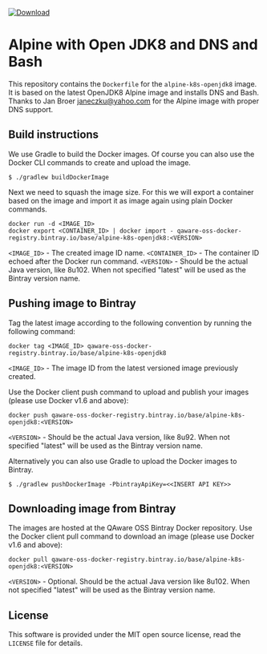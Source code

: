 [ ![Download](https://api.bintray.com/packages/qaware-oss/registry/base%3Aalpine-k8s-jre8/images/download.svg) ](https://bintray.com/qaware-oss/registry/base%3Aalpine-k8s-openjdk8/_latestVersion)

# Alpine with Open JDK8 and DNS and Bash

This repository contains the `Dockerfile` for the `alpine-k8s-openjdk8` image. It
is based on the latest OpenJDK8 Alpine image and installs DNS and Bash. Thanks to
Jan Broer <janeczku@yahoo.com> for the Alpine image with proper DNS support.

## Build instructions

We use Gradle to build the Docker images. Of course you can also use the Docker
CLI commands to create and upload the image.
```shell
$ ./gradlew buildDockerImage
```

Next we need to squash the image size. For this we will export a container based
on the image and import it as image again using plain Docker commands.
```shell
docker run -d <IMAGE_ID>
docker export <CONTAINER_ID> | docker import - qaware-oss-docker-registry.bintray.io/base/alpine-k8s-openjdk8:<VERSION>
```

`<IMAGE_ID>` - The created image ID name.
`<CONTAINER_ID>` - The container ID echoed after the Docker run command.
`<VERSION>` - Should be the actual Java version, like 8u102. When not specified
"latest" will be used as the Bintray version name.

## Pushing image to Bintray

Tag the latest image according to the following convention by running the following command:
```shell
docker tag <IMAGE_ID> qaware-oss-docker-registry.bintray.io/base/alpine-k8s-openjdk8
```
`<IMAGE_ID>` - The image ID from the latest versioned image previously created.

Use the Docker client push command to upload and publish your images (please use
Docker v1.6 and above):
```shell
docker push qaware-oss-docker-registry.bintray.io/base/alpine-k8s-openjdk8:<VERSION>
```
`<VERSION>` - Should be the actual Java version, like 8u92. When not specified
"latest" will be used as the Bintray version name.

Alternatively you can also use Gradle to upload the Docker images to Bintray.
```shell
$ ./gradlew pushDockerImage -PbintrayApiKey=<<INSERT API KEY>>
```

## Downloading image from Bintray

The images are hosted at the QAware OSS Bintray Docker repository. Use the Docker
client pull command to download an image (please use Docker v1.6 and above):
```shell
docker pull qaware-oss-docker-registry.bintray.io/base/alpine-k8s-openjdk8:<VERSION>
```
`<VERSION>` - Optional. Should be the actual Java version like 8u102. When not specified
"latest" will be used as the Bintray version name.

## License

This software is provided under the MIT open source license, read the `LICENSE`
file for details.
